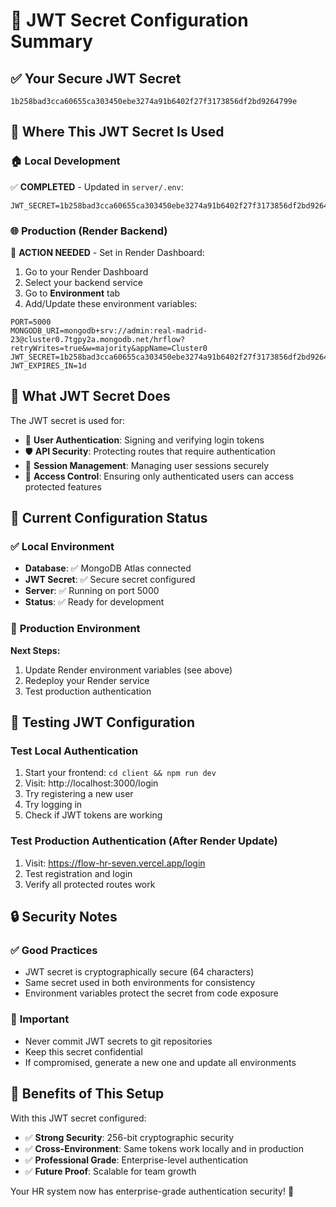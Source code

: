 # 🔐 JWT Secret Configuration Summary

## ✅ **Your Secure JWT Secret**
```
1b258bad3cca60655ca303450ebe3274a91b6402f27f3173856df2bd9264799e
```

## 📍 **Where This JWT Secret Is Used**

### 🏠 **Local Development** 
✅ **COMPLETED** - Updated in `server/.env`:
```env
JWT_SECRET=1b258bad3cca60655ca303450ebe3274a91b6402f27f3173856df2bd9264799e
```

### 🌐 **Production (Render Backend)** 
🔄 **ACTION NEEDED** - Set in Render Dashboard:

1. Go to your Render Dashboard
2. Select your backend service
3. Go to **Environment** tab
4. Add/Update these environment variables:

```env
PORT=5000
MONGODB_URI=mongodb+srv://admin:real-madrid-23@cluster0.7tgpy2a.mongodb.net/hrflow?retryWrites=true&w=majority&appName=Cluster0
JWT_SECRET=1b258bad3cca60655ca303450ebe3274a91b6402f27f3173856df2bd9264799e
JWT_EXPIRES_IN=1d
```

## 🔧 **What JWT Secret Does**

The JWT secret is used for:
- 🔐 **User Authentication**: Signing and verifying login tokens
- 🛡️ **API Security**: Protecting routes that require authentication
- 🔑 **Session Management**: Managing user sessions securely
- 🚪 **Access Control**: Ensuring only authenticated users can access protected features

## 🎯 **Current Configuration Status**

### ✅ **Local Environment**
- **Database**: ✅ MongoDB Atlas connected
- **JWT Secret**: ✅ Secure secret configured
- **Server**: ✅ Running on port 5000
- **Status**: ✅ Ready for development

### 🔄 **Production Environment** 
**Next Steps:**
1. Update Render environment variables (see above)
2. Redeploy your Render service
3. Test production authentication

## 🧪 **Testing JWT Configuration**

### Test Local Authentication
1. Start your frontend: `cd client && npm run dev`
2. Visit: http://localhost:3000/login
3. Try registering a new user
4. Try logging in
5. Check if JWT tokens are working

### Test Production Authentication (After Render Update)
1. Visit: https://flow-hr-seven.vercel.app/login
2. Test registration and login
3. Verify all protected routes work

## 🔒 **Security Notes**

### ✅ **Good Practices**
- JWT secret is cryptographically secure (64 characters)
- Same secret used in both environments for consistency
- Environment variables protect the secret from code exposure

### 🚨 **Important**
- Never commit JWT secrets to git repositories
- Keep this secret confidential
- If compromised, generate a new one and update all environments

## 🎉 **Benefits of This Setup**

With this JWT secret configured:
- ✅ **Strong Security**: 256-bit cryptographic security
- ✅ **Cross-Environment**: Same tokens work locally and in production
- ✅ **Professional Grade**: Enterprise-level authentication
- ✅ **Future Proof**: Scalable for team growth

Your HR system now has enterprise-grade authentication security! 🔐
